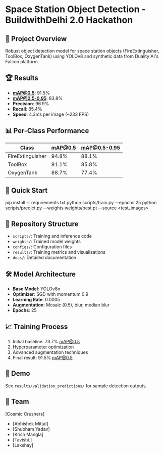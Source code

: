# Space Station Object Detection - BuildwithDelhi 2.0 Hackathon

## 🎯 Project Overview
Robust object detection model for space station objects (FireExtinguisher, ToolBox, OxygenTank) using YOLOv8 and synthetic data from Duality AI's Falcon platform.

## 🏆 Results
- **mAP@0.5**: 91.5%
- **mAP@0.5-0.95**: 83.8%
- **Precision**: 96.9%
- **Recall**: 85.4%
- **Speed**: 4.3ms per image (~233 FPS)

## 📊 Per-Class Performance
| Class | mAP@0.5 | mAP@0.5-0.95 |
|-------|---------|--------------|
| FireExtinguisher | 94.8% | 88.1% |
| ToolBox | 91.1% | 85.8% |
| OxygenTank | 88.7% | 77.4% |

## 🚀 Quick Start
pip install -r requirements.txt
python scripts/train.py --epochs 25
python scripts/predict.py --weights weights/best.pt --source <test_images>

## 📁 Repository Structure
- `scripts/`: Training and inference code
- `weights/`: Trained model weights
- `configs/`: Configuration files
- `results/`: Training metrics and visualizations
- `docs/`: Detailed documentation

## 🛠️ Model Architecture
- **Base Model**: YOLOv8n
- **Optimizer**: SGD with momentum 0.9
- **Learning Rate**: 0.0005
- **Augmentation**: Mosaic (0.5), blur, median blur
- **Epochs**: 25

## 📈 Training Process
1. Initial baseline: 73.7% mAP@0.5
2. Hyperparameter optimization
3. Advanced augmentation techniques
4. Final result: 91.5% mAP@0.5

## 🎪 Demo
See `results/validation_predictions/` for sample detection outputs.

## 👥 Team
[Cosmic Crushers]
- [Abhishek Mittal]
- [Shubham Yadav]
- [Krish Mangla]
- [Tavishi.]
- [Lakshay]
